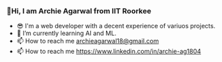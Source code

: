 ### 👋Hi, I am Archie Agarwal from IIT Roorkee

- 😎 I'm a web developer with a decent experience of variuos projects.
- 🌱 I’m currently learning AI and ML.
- 📫 How to reach me archieagarwal18@gmail.com
- 📫 How to reach me https://www.linkedin.com/in/archie-ag1804
<!--
**archie-a18/archie-a18** is a ✨ _special_ ✨ repository because its `README.md` (this file) appears on your GitHub profile.

Here are some ideas to get you started:


- 👯 I’m looking to collaborate on ...
- 🤔 I’m looking for help with ...
- 💬 Ask me about ...

- 😄 Pronouns: ...
- ⚡ Fun fact: ...
-->
